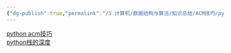```yaml
---
{"dg-publish":true,"permalink":"/3 计算机/数据结构与算法/知识总结/ACM技巧/python技巧/","title":"python技巧"}
---
```



[python acm技巧](../../../编程语言和语法/python/acm/python%20acm技巧.md)  
[python栈的深度](../../../编程语言和语法/python/acm/python栈的深度.md)